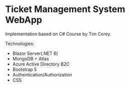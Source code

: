 # Ticket Management System WebApp

Implementation based on C# Course by Tim Corey.

Technologies:
- Blazor Server(.NET 6)
- MongoDB + Atlas
- Azure Active Directory B2C
- Bootstrap 5
- Authentication/Authorization
- CSS
